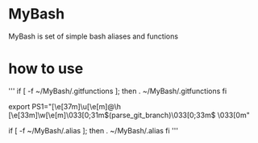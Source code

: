 # MyBash
MyBash is set of simple bash aliases and functions

# how to use
'''
if [ -f ~/MyBash/.gitfunctions ]; then
    . ~/MyBash/.gitfunctions
fi

export PS1="\[\e[37m\]\u\[\e[m\]@\h \[\e[33m\]\w\[\e[m\]\033[0;31m\$(parse_git_branch)\033[0;33m\$ \033[0m"

if [ -f ~/MyBash/.alias ]; then
    . ~/MyBash/.alias
fi
'''
